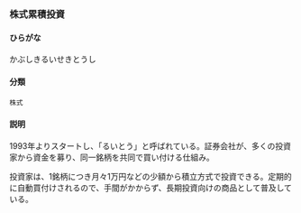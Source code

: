 <div style="display:none;">

## [あ行](securities-terms?id=あ行)
## [か行](securities-terms?id=か行)

</div>

### 株式累積投資

#### ひらがな

かぶしきるいせきとうし

#### 分類

`株式`

#### 説明

1993年よりスタートし、「るいとう」と呼ばれている。証券会社が、多くの投資家から資金を募り、同一銘柄を共同で買い付ける仕組み。
 
投資家は、1銘柄につき月々1万円などの少額から積立方式で投資できる。定期的に自動買付けされるので、手間がかからず、長期投資向けの商品として普及している。

<div style="display:none;">

## [さ行](securities-terms?id=さ行)
## [た行](securities-terms?id=た行)
## [な行](securities-terms?id=な行)
## [は行](securities-terms?id=は行)
## [ま行](securities-terms?id=ま行)
## [や行](securities-terms?id=や行)
## [ら行](securities-terms?id=ら行)
## [わ行](securities-terms?id=わ行)
## [英数字・記号](securities-terms?id=英数字・記号)

</div>

